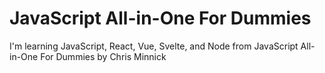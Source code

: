 # JavaScript All-in-One For Dummies

I'm learning JavaScript, React, Vue, Svelte, and Node
from JavaScript All-in-One For Dummies by Chris Minnick